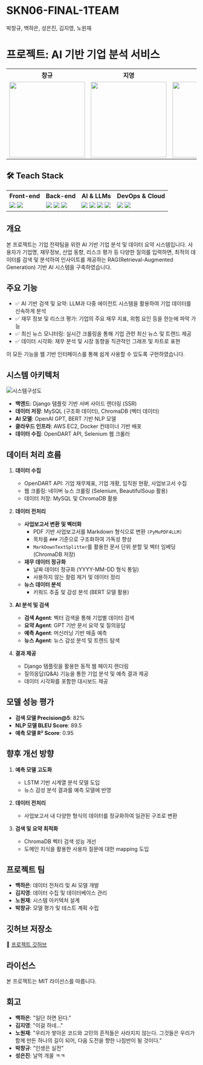 # SKN06-FINAL-1TEAM
박창규, 백하은, 성은진, 김지영, 노원재
# 프로젝트: AI 기반 기업 분석 서비스
<table>
  <tr>
    <th>창규</th>
    <th>지영</th>
    <th>원재</th>
    <th>하은</th>
  </tr>
  <tr>
    <td><img src="https://github.com/user-attachments/assets/de728c8a-6828-4cc8-b057-b104815c7d07" width="200"></td>
    <td><img src="https://github.com/user-attachments/assets/7535cfb6-83f2-4c1c-ad20-3714a590e6ee" width="200"></td>
    <td><img src="https://github.com/user-attachments/assets/e138400d-7b88-4e12-884e-6f8c86f48424" width="200"></td>
    <td><img src="https://github.com/user-attachments/assets/d120b931-2ef6-41b6-8b16-0b747bdcae1e" width="200"></td>
  </tr>
</table>





## 🛠 Teach Stack

<table>
  <tr>
    <th>Front-end</th>
    <th>Back-end</th>
    <th>AI & LLMs</th>
    <th>DevOps & Cloud</th>
  </tr>
  <tr>
    <td>
      <img src="https://img.shields.io/badge/CSS-1572B6?style=flat&logo=css3&logoColor=white">
      <img src="https://img.shields.io/badge/JavaScript-F7DF1E?style=flat&logo=javascript&logoColor=black">
    </td>
    <td>
      <img src="https://img.shields.io/badge/Python-3776AB?style=flat&logo=python&logoColor=white">
      <img src="https://img.shields.io/badge/Django-092E20?style=flat&logo=django&logoColor=white">
      <img src="https://img.shields.io/badge/MySQL-4479A1?style=flat&logo=mysql&logoColor=white">
    </td>
    <td>
      <img src="https://img.shields.io/badge/OpenAI-412991?style=flat&logo=openai&logoColor=white">
      <img src="https://img.shields.io/badge/Gemini-4285F4?style=flat&logo=google&logoColor=white">
      <img src="https://img.shields.io/badge/LangChain-black?style=flat&logo=python&logoColor=white">
      <img src="https://img.shields.io/badge/HuggingFace-yellow?style=flat&logo=huggingface&logoColor=white">
    </td>
    <td>
      <img src="https://img.shields.io/badge/Docker-2496ED?style=flat&logo=docker&logoColor=white">
      <img src="https://img.shields.io/badge/AWS-orange?style=flat&logo=amazon-aws&logoColor=white">
    </td>
  </tr>
</table>




## 개요
본 프로젝트는 기업 전략팀을 위한 AI 기반 기업 분석 및 데이터 요약 시스템입니다.
사용자가 기업명, 재무정보, 산업 동향, 리스크 평가 등 다양한 질의를 입력하면, 최적의 데이터를 검색 및 분석하여 인사이트를 제공하는 RAG(Retrieval-Augmented Generation) 기반 AI 시스템을 구축하였습니다.

## 주요 기능
- ✅ AI 기반 검색 및 요약: LLM과 다중 에이전트 시스템을 활용하여 기업 데이터를 신속하게 분석
- ✅ 재무 정보 및 리스크 평가: 기업의 주요 재무 지표, 위험 요인 등을 한눈에 파악 가능
- ✅ 최신 뉴스 모니터링: 실시간 크롤링을 통해 기업 관련 최신 뉴스 및 트렌드 제공
- ✅ 데이터 시각화: 재무 분석 및 시장 동향을 직관적인 그래프 및 차트로 표현

이 모든 기능을 웹 기반 인터페이스를 통해 쉽게 사용할 수 있도록 구현하였습니다.
## 시스템 아키텍처

![시스템구성도](https://github.com/user-attachments/assets/5ce35c69-aa8c-4365-a5a2-da4061d81e00)

- **백엔드**: Django 템플릿 기반 서버 사이드 렌더링 (SSR) 
- **데이터 저장**: MySQL (구조화 데이터), ChromaDB (벡터 데이터)
- **AI 모델**: OpenAI GPT, BERT 기반 NLP 모델
- **클라우드 인프라**: AWS EC2, Docker 컨테이너 기반 배포
- **데이터 수집**: OpenDART API, Selenium 웹 크롤러

## 데이터 처리 흐름
1. **데이터 수집**
   - OpenDART API: 기업 재무제표, 기업 개황, 임직원 현황, 사업보고서 수집
   - 웹 크롤링: 네이버 뉴스 크롤링 (Selenium, BeautifulSoup 활용)
   - 데이터 저장: MySQL 및 ChromaDB 활용

2. **데이터 전처리**
   - **사업보고서 변환 및 벡터화**  
     - PDF 기반 사업보고서를 Markdown 형식으로 변환 `(PyMuPDF4LLM)`
     - 목차를 `###` 기준으로 구조화하여 가독성 향상  
     - `MarkDownTextSplitter`를 활용한 문서 단위 분할 및 벡터 임베딩 (ChromaDB 저장)  
   - **재무 데이터 정규화**  
     - 날짜 데이터 정규화 (YYYY-MM-DD 형식 통일)  
     - 사용하지 않는 컬럼 제거 및 데이터 정리  
   - **뉴스 데이터 분석**  
     - 키워드 추출 및 감성 분석 (BERT 모델 활용)  

3. **AI 분석 및 검색**
   - **검색 Agent**: 벡터 검색을 통해 기업별 데이터 검색
   - **요약 Agent**: GPT 기반 문서 요약 및 질의응답
   - **예측 Agent**: 머신러닝 기반 매출 예측
   - **뉴스 Agent**: 뉴스 감성 분석 및 트렌드 탐색

4. **결과 제공**
   - Django 템플릿을 활용한 동적 웹 페이지 렌더링  
   - 질의응답(Q&A) 기능을 통한 기업 분석 및 예측 결과 제공  
   - 데이터 시각화를 포함한 대시보드 제공  
     

## 모델 성능 평가
- **검색 모델 Precision@5**: 82%
- **NLP 모델 BLEU Score**: 89.5
- **예측 모델 R² Score**: 0.95

## 향후 개선 방향
1. **예측 모델 고도화**
   - LSTM 기반 시계열 분석 모델 도입
   - 뉴스 감성 분석 결과를 예측 모델에 반영

2. **데이터 전처리**
   - 사업보고서 내 다양한 형식의 데이터를 정규화하여 일관된 구조로 변환
     
3. **검색 및 요약 최적화**
   - ChromaDB 벡터 검색 성능 개선
   - 도메인 지식을 활용한 사용자 질문에 대한 mapping 도입

## 프로젝트 팀
- **백하은**: 데이터 전처리 및 AI 모델 개발
- **김지영**: 데이터 수집 및 데이터베이스 관리
- **노원재**: 시스템 아키텍처 설계
- **박창규**: 모델 평가 및 테스트 계획 수립

## 깃허브 저장소
🔗 [프로젝트 깃허브](https://github.com/SKNETWORKS-FAMILY-AICAMP/SKN06-FINAL-1TEAM)

## 라이선스
본 프로젝트는 MIT 라이선스를 따릅니다.


## 회고
- **백하은**: "일단 하면 된다."
- **김지영**: "이걸 하네..."
- **노원재**: "우리가 쌓아온 코드와 고민의 흔적들은 사라지지 않는다. 그것들은 우리가 함께 만든 하나의 길이 되어, 다음 도전을 향한 나침반이 될 것이다."
- **박창규**: "인생은 실전"
- **성은진**: 날먹 개꿀 ㅋㅋ

